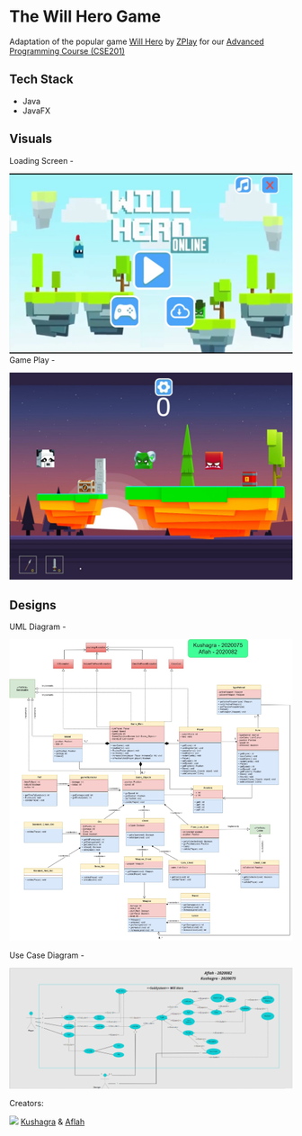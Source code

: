 # The Will Hero Game

Adaptation of the popular game [Will Hero](https://apps.apple.com/us/app/will-hero/id1317231325) by [ZPlay](https://apps.apple.com/us/developer/zplay-beijing-info-tech-co-ltd/id531022725) for our [Advanced Programming Course (CSE201)](http://techtree.iiitd.edu.in/viewDescription/filename?=CSE201)

## Tech Stack

- Java
- JavaFX

## Visuals

Loading Screen -

![HomeScreen](mainScreen.jpg)
Game Play - 

![GamePlay](gamePlay.jpg)

## Designs

UML Diagram -

![UML](UML_Diagram.png)

Use Case Diagram - 

![UseCase](UseCase.png)

Creators:

<a href="https://github.com/aflah02/The_Will_Hero_Game/graphs/contributors"><img src="https://github.com/aflah02/The_Will_Hero_Game/contributors.svg?width=890&button=false" /></a>
[Kushagra](https://github.com/Kushagra20075) & [Aflah](https://github.com/aflah02)
